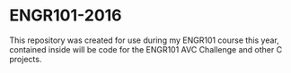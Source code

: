 # ENGR101-2016

This repository was created for use during my ENGR101 course this year, contained 
inside will be code for the ENGR101 AVC Challenge and other C projects.
